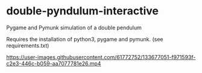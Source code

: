 # double-pyndulum-interactive
Pygame and Pymunk simulation of a double pendulum

Requires the installation of python3, pygame and pymunk. (see requirements.txt)



https://user-images.githubusercontent.com/61772752/133677051-f971593f-c2e3-446c-b059-aa7077781e26.mp4

